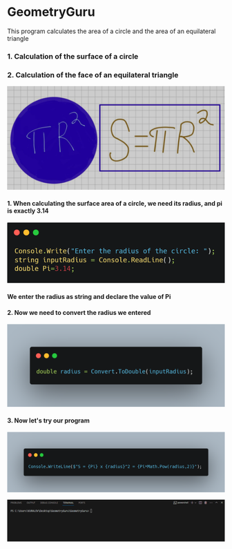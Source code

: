 # GeometryGuru
This program calculates the area of a circle and the area of an equilateral triangle

### 1. Calculation of the surface of a circle
### 2. Calculation of the face of an equilateral triangle

![Calculation of the surface area of a circle](/images/spr2.PNG)

#### 1. When calculating the surface area of a circle, we need its radius, and pi is exactly 3.14


![We enter the radius as text and declare the value of Pi](/images/inputRadius.png)

#### We enter the radius as string and declare the value of Pi

#### 2. Now we need to convert the radius we entered

![converted](/images/carbon%20(1).png)

#### 3. Now let's try our program
![Finished](/images/carbon%20(2).png)

![Finished](/images/Animation1.gif)